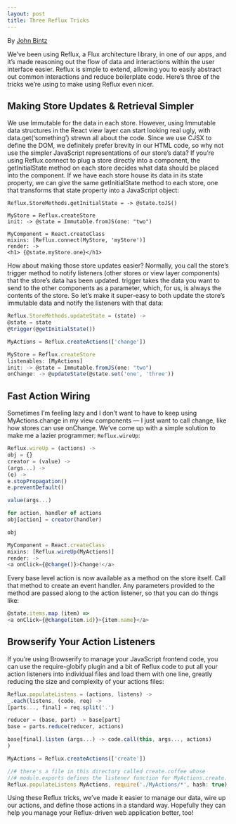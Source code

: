 ```yaml
---
layout: post
title: Three Reflux Tricks
---
```


By [John Bintz](https://twitter.com/johnbintz)

We’ve been using Reflux, a Flux architecture library, in one of our
apps, and it’s made reasoning out the flow of data and interactions
within the user interface easier. Reflux is simple to extend, allowing
you to easily abstract out common interactions and reduce boilerplate
code. Here’s three of the tricks we’re using to make using Reflux even
nicer.

## Making Store Updates & Retrieval Simpler

We use Immutable for the data in each store. However, using Immutable
data structures in the React view layer can start looking real ugly,
with data.get(‘something’) strewn all about the code. Since we use
CJSX to define the DOM, we definitely prefer brevity in our HTML code,
so why not use the simpler JavaScript representations of our store’s
data? If you’re using Reflux.connect to plug a store directly into a
component, the getInitialState method on each store decides what data
should be placed into the component. If we have each store house its
data in its state property, we can give the same getInitialState
method to each store, one that transforms that state property into a
JavaScript object:

```
Reflux.StoreMethods.getInitialState = -> @state.toJS()

MyStore = Reflux.createStore
init: -> @state = Immutable.fromJS(one: "two")

MyComponent = React.createClass
mixins: [Reflux.connect(MyStore, 'myStore')]
render: ->
<h1> {@state.myStore.one}</h1>
```

How about making those store updates easier? Normally, you call the
store’s trigger method to notify listeners (other stores or view layer
components) that the store’s data has been updated. trigger takes the
data you want to send to the other components as a parameter, which,
for us, is always the contents of the store. So let’s make it
super-easy to both update the store’s immutable data and notify the
listeners with that data:

```javascript
Reflux.StoreMethods.updateState = (state) ->
@state = state
@trigger(@getInitialState())

MyActions = Reflux.createActions(['change'])

MyStore = Reflux.createStore
listenables: [MyActions]
init: -> @state = Immutable.fromJS(one: "two")
onChange: -> @updateState(@state.set('one', 'three'))
```

## Fast Action Wiring

Sometimes I’m feeling lazy and I don’t want to have to keep using
MyActions.change in my view components — I just want to call change,
like how stores can use onChange. We’ve come up with a simple solution
to make me a lazier programmer: `Reflux.wireUp`:

```javascript
Reflux.wireUp = (actions) ->
obj = {}
creator = (value) ->
(args...) ->
(e) ->
e.stopPropagation()
e.preventDefault()

value(args...)

for action, handler of actions
obj[action] = creator(handler)

obj

MyComponent = React.createClass
mixins: [Reflux.wireUp(MyActions)]
render: ->
<a onClick={@change()}>Change!</a>
```

Every base level action is now available as a method on the store
itself. Call that method to create an event handler. Any parameters
provided to the method are passed along to the action listener, so
that you can do things like:

```javascript
@state.items.map (item) =>
<a onClick={@change(item.id)}>{item.name}</a>
```

## Browserify Your Action Listeners

If you’re using Browserify to manage your JavaScript frontend code,
you can use the require-globify plugin and a bit of Reflux code to put
all your action listeners into individual files and load them with one
line, greatly reducing the size and complexity of your actions files:

```javascript
Reflux.populateListens = (actions, listens) ->
_.each(listens, (code, req) ->
[parts..., final] = req.split('.')

reducer = (base, part) -> base[part]
base = parts.reduce(reducer, actions)

base[final].listen (args...) -> code.call(this, args..., actions)
)

MyActions = Reflux.createActions(['create'])

//# there's a file in this directory called create.coffee whose
//# module.exports defines the listener function for MyActions.create.
Reflux.populateListens MyActions, require('./MyActions/*', hash: true)
```

Using these Reflux tricks, we’ve made it easier to manage our data,
wire up our actions, and define those actions in a standard
way. Hopefully they can help you manage your Reflux-driven web
application better, too!

